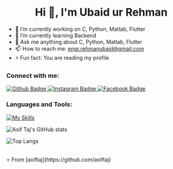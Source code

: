  <h1 align="center">Hi 👋, I'm Ubaid ur Rehman</h1>

- 🔭 I’m currently working on C, Python, Matlab, Flutter
- 🌱 I’m currently learning Backend
- 💬 Ask me anything about  C, Python, Matlab, Flutter
- 📫 How to reach me: engr.rehmanubaid@gmail.com
- ⚡ Fun fact: You are reading my profile
  
### Connect with me:
<div id="badges">
  <a href="https://github.com/URALI002">
    <img src="https://img.shields.io/badge/Github-white?style=for-the-badge&logo=Github&logoColor=black" alt="Github Badge"/>
  </a>
   <a href="https://www.instagram.com/ur._.ubaid">
    <img src="https://img.shields.io/badge/Instagram-purple?style=for-the-badge&logo=instagram&logoColor=white" alt="Instagram Badge"/>
  </a>
   <a href="https://www.facebook.com/urubaid132">
    <img src="https://img.shields.io/badge/Facebook-blue?style=for-the-badge&logo=facebook&logoColor=white" alt="Facebook Badge"/>
  </a>
</div>

### Languages and Tools:
[![My Skills](https://skillicons.dev/icons?i=flutter,dart,firebase,github,git,python,matlab,c&perline=5)](https://skillicons.dev)

![Asif Taj's GitHub stats](https://github-readme-stats.vercel.app/api?username=axiftaj&show_icons=true&theme=dark)

![Top Langs](https://github-readme-stats.vercel.app/api/top-langs/?username=axiftaj&theme=dark)


<br>
⭐️ From [axiftaj](https://github.com/axiftaj)
